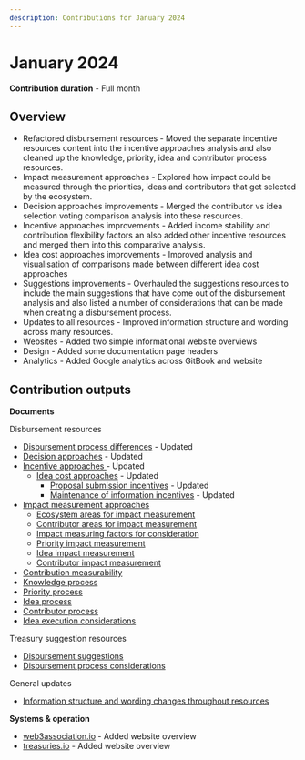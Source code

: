 ```yaml
---
description: Contributions for January 2024
---
```


# January 2024

**Contribution duration** - Full month



## Overview

* Refactored disbursement resources - Moved the separate incentive resources content into the incentive approaches analysis and also cleaned up the knowledge, priority, idea and contributor process resources.
* Impact measurement approaches - Explored how impact could be measured through the priorities, ideas and contributors that get selected by the ecosystem.
* Decision approaches improvements - Merged the contributor vs idea selection voting comparison analysis into these resources.
* Incentive approaches improvements - Added income stability and contribution flexibility factors an also added other incentive resources and merged them into this comparative analysis.
* Idea cost approaches improvements - Improved analysis and visualisation of comparisons made between different idea cost approaches
* Suggestions improvements - Overhauled the suggestions resources to include the main suggestions that have come out of the disbursement analysis and also listed a number of considerations that can be made when creating a disbursement process.
* Updates to all resources - Improved information structure and wording across many resources.&#x20;
* Websites - Added two simple informational website overviews
* Design - Added some documentation page headers
* Analytics - Added Google analytics across GitBook and website



## **Contribution outputs**



**Documents**

Disbursement resources

* [Disbursement process differences](https://app.gitbook.com/s/8L61e8ulVlk90t5mlQk1/process/funding-process-differences) - Updated
* [Decision approaches](https://app.gitbook.com/s/8L61e8ulVlk90t5mlQk1/approaches/decision-approaches) - Updated
* [Incentive approaches ](https://app.gitbook.com/s/8L61e8ulVlk90t5mlQk1/approaches/incentive-approaches)- Updated
  * [Idea cost approaches](https://app.gitbook.com/s/8L61e8ulVlk90t5mlQk1/approaches/incentive-approaches/idea-cost-approaches) - Updated
    * [Proposal submission incentives](https://app.gitbook.com/s/8L61e8ulVlk90t5mlQk1/approaches/incentive-approaches/proposal-submission-incentives) - Updated
    * [Maintenance of information incentives](https://app.gitbook.com/s/8L61e8ulVlk90t5mlQk1/approaches/incentive-approaches/maintenance-of-information-incentives) - Updated
* [Impact measurement approaches](https://app.gitbook.com/s/8L61e8ulVlk90t5mlQk1/approaches/impact-measurement-approaches)
  * [Ecosystem areas for impact measurement](https://app.gitbook.com/s/8L61e8ulVlk90t5mlQk1/approaches/impact-measurement-approaches/ecosystem-areas-for-impact-measurement)
  * [Contributor areas for impact measurement](https://app.gitbook.com/s/8L61e8ulVlk90t5mlQk1/approaches/impact-measurement-approaches/contributors-areas-for-impact-measurement)
  * [Impact measuring factors for consideration](https://app.gitbook.com/s/8L61e8ulVlk90t5mlQk1/approaches/impact-measurement-approaches/impact-measuring-factors-for-consideration)
  * [Priority impact measurement](https://app.gitbook.com/s/8L61e8ulVlk90t5mlQk1/approaches/impact-measurement-approaches/priority-impact-measurement)
  * [Idea impact measurement](https://app.gitbook.com/s/8L61e8ulVlk90t5mlQk1/approaches/impact-measurement-approaches/idea-impact-measurement)
  * [Contributor impact measurement](https://app.gitbook.com/s/8L61e8ulVlk90t5mlQk1/approaches/impact-measurement-approaches/contributor-impact-measurement)
* [Contribution measurability](https://app.gitbook.com/s/8L61e8ulVlk90t5mlQk1/contributions/contribution-verification)
* [Knowledge process](https://app.gitbook.com/s/8L61e8ulVlk90t5mlQk1/knowledge/knowledge-process)
* [Priority process](https://app.gitbook.com/s/8L61e8ulVlk90t5mlQk1/priorities/priority-process)
* [Idea process](https://app.gitbook.com/s/8L61e8ulVlk90t5mlQk1/ideas/idea-process)
* [Contributor process](https://app.gitbook.com/s/8L61e8ulVlk90t5mlQk1/contributors/contributor-process)
* [Idea execution considerations](https://app.gitbook.com/s/8L61e8ulVlk90t5mlQk1/ideas/idea-execution-considerations)

Treasury suggestion resources

* [Disbursement suggestions](https://app.gitbook.com/s/Ukt8Fg94mYDaa1gNVCJq/funding/funding-suggestions)
* [Disbursement process considerations](https://app.gitbook.com/s/Ukt8Fg94mYDaa1gNVCJq/funding/funding-process-considerations)

General updates

* [Information structure and wording changes throughout resources](https://github.com/orgs/web3association/repositories)



**Systems & operation**

* [web3association.io](https://web3association.io) - Added website overview
* [treasuries.io](https://treasuries.io) - Added website overview
